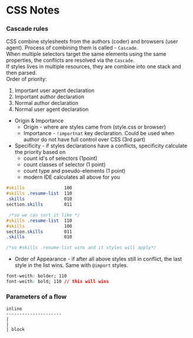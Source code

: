 # CSS Notes

### Cascade rules

CSS combine stylesheets from the authors (coder) and browsers (user agent). Process of combining them is called -
`Cascade`. </br>
When multiple selectors target the same elements using the same properties, the conflicts are resolved via the
`Cascade`. </br>
If styles lives in multiple resources, they are combine into one stack and then parsed. </br>
Order of priority:

1. Important user agent declaration
2. Important author declaration
3. Normal author declaration
4. Normal user agent declaration

- Origin & Importance
  - Origin - where are styles came from (style.css or browser)
  - Importance - `!importnat` key declaration. Could be used when author do not have full control over CSS (3rd part)
- Specificity - if styles declarations have a conflicts, specificity calculate the priority based on
  - count id's of selectors (1point)
  - count classes of selector (1 point)
  - count type and pseudo-elements (1 point)
  - modern IDE calculates all above for you

```css
#skills               100
#skills .resume-list  110
.skills               010
section.skills        011

 /*so we can sort it like */
#skills .resume-list  110
#skills               100
section.skills        011
.skills               010

/*so #skills .resume-list wins and it styles will apply*/
```

- Order of Appearance - if after all above styles still in conflict, the last style in the list wins. Same with
  `@import` styles.

```css
font-weith: bolder; 110
font-weith: bold; 110 // this will wins
```

### Parameters of a flow

```
inline
---------------------
|
|
| block
```
